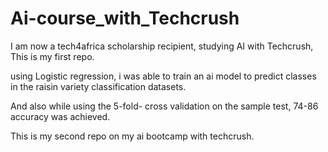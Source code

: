 # Ai-course_with_Techcrush
I am now a tech4africa scholarship recipient, studying AI with Techcrush, This is my first repo.


using Logistic regression, i was able to train an ai model to predict classes in the raisin variety classification datasets.



And also while using the 5-fold- cross validation on the sample test, 74-86 accuracy was achieved.

This is my second repo on my ai bootcamp with techcrush.

